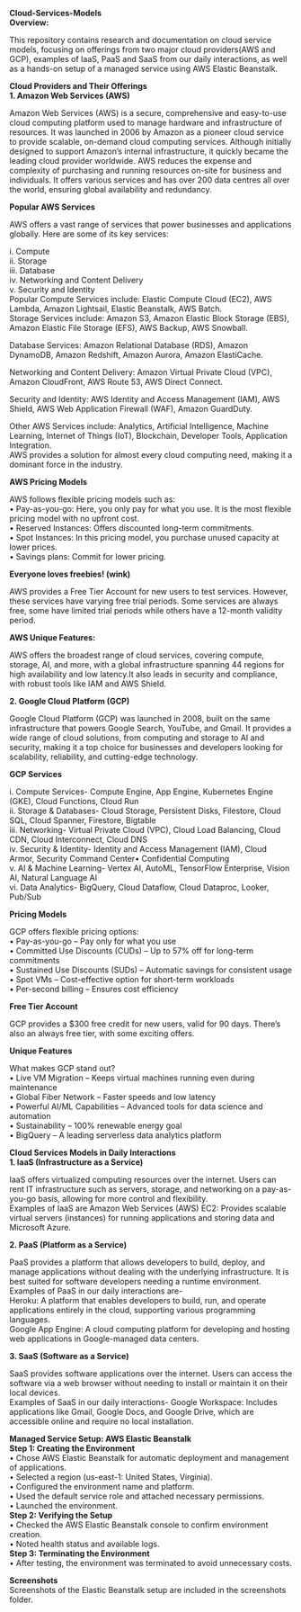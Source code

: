 **Cloud-Services-Models**  
**Overview:**

This repository contains research and documentation on cloud service models, focusing on offerings from two major cloud providers(AWS and GCP), examples of IaaS, PaaS and SaaS from our daily interactions, as well as a hands-on setup of a managed service using AWS Elastic Beanstalk.

**Cloud Providers and Their Offerings**  
**1\. Amazon Web Services (AWS)**

Amazon Web Services (AWS) is a secure, comprehensive and easy-to-use cloud computing platform used to manage hardware and infrastructure of resources. It was launched in 2006 by Amazon as a pioneer cloud service to provide scalable, on-demand cloud computing services. Although initially designed to support Amazon’s internal infrastructure, it quickly became the leading cloud provider worldwide. AWS reduces the expense and complexity of purchasing and running resources on-site for business and individuals. It offers various services and has over 200 data centres all over the world, ensuring global availability and redundancy.

**Popular AWS Services**

AWS offers a vast range of services that power businesses and applications globally. Here are some of its key services:

i. Compute  
ii. Storage  
iii. Database  
iv. Networking and Content Delivery  
v. Security and Identity  
Popular Compute Services include: Elastic Compute Cloud (EC2), AWS Lambda, Amazon Lightsail, Elastic Beanstalk, AWS Batch.  
Storage Services include: Amazon S3, Amazon Elastic Block Storage (EBS), Amazon Elastic File Storage (EFS), AWS Backup, AWS Snowball.

Database Services: Amazon Relational Database (RDS), Amazon DynamoDB, Amazon Redshift, Amazon Aurora, Amazon ElastiCache.

Networking and Content Delivery: Amazon Virtual Private Cloud (VPC), Amazon CloudFront, AWS Route 53, AWS Direct Connect.

Security and Identity: AWS Identity and Access Management (IAM), AWS Shield, AWS Web Application Firewall (WAF), Amazon GuardDuty.

Other AWS Services include: Analytics, Artificial Intelligence, Machine Learning, Internet of Things (IoT), Blockchain, Developer Tools, Application Integration.  
AWS provides a solution for almost every cloud computing need, making it a dominant force in the industry.

**AWS Pricing Models**

AWS follows flexible pricing models such as:  
• Pay-as-you-go: Here, you only pay for what you use. It is the most flexible pricing model with no upfront cost.  
• Reserved Instances: Offers discounted long-term commitments.  
• Spot Instances: In this pricing model, you purchase unused capacity at lower prices.  
• Savings plans: Commit for lower pricing.

**Everyone loves freebies\! (wink)**

AWS provides a Free Tier Account for new users to test services. However, these services have varying free trial periods. Some services are always free, some have limited trial periods while others have a 12-month validity period.

**AWS Unique Features:**

AWS offers the broadest range of cloud services, covering compute, storage, AI, and more, with a global infrastructure spanning 44 regions for high availability and low latency.It also leads in security and compliance, with robust tools like IAM and AWS Shield.

**2\. Google Cloud Platform (GCP)**

Google Cloud Platform (GCP) was launched in 2008, built on the same infrastructure that powers Google Search, YouTube, and Gmail. It provides a wide range of cloud solutions, from computing and storage to AI and security, making it a top choice for businesses and developers looking for scalability, reliability, and cutting-edge technology.

**GCP Services**

i. Compute Services- Compute Engine, App Engine, Kubernetes Engine (GKE), Cloud Functions, Cloud Run  
ii. Storage & Databases- Cloud Storage, Persistent Disks, Filestore, Cloud SQL, Cloud Spanner, Firestore, Bigtable  
iii. Networking- Virtual Private Cloud (VPC), Cloud Load Balancing, Cloud CDN, Cloud Interconnect, Cloud DNS  
iv. Security & Identity- Identity and Access Management (IAM), Cloud Armor, Security Command Center• Confidential Computing  
v. AI & Machine Learning- Vertex AI, AutoML, TensorFlow Enterprise, Vision AI, Natural Language AI  
vi. Data Analytics- BigQuery, Cloud Dataflow, Cloud Dataproc, Looker, Pub/Sub

**Pricing Models**

GCP offers flexible pricing options:  
• Pay-as-you-go – Pay only for what you use  
• Committed Use Discounts (CUDs) – Up to 57% off for long-term commitments  
• Sustained Use Discounts (SUDs) – Automatic savings for consistent usage  
• Spot VMs – Cost-effective option for short-term workloads  
• Per-second billing – Ensures cost efficiency

**Free Tier Account**

GCP provides a $300 free credit for new users, valid for 90 days. There’s also an always free tier, with some exciting offers.

**Unique Features**

What makes GCP stand out?  
• Live VM Migration – Keeps virtual machines running even during maintenance  
• Global Fiber Network – Faster speeds and low latency  
• Powerful AI/ML Capabilities – Advanced tools for data science and automation  
• Sustainability – 100% renewable energy goal  
• BigQuery – A leading serverless data analytics platform

**Cloud Services Models in Daily Interactions**  
**1\. IaaS (Infrastructure as a Service)**

IaaS offers virtualized computing resources over the internet. Users can rent IT infrastructure such as servers, storage, and networking on a pay-as-you-go basis, allowing for more control and flexibility.  
Examples of IaaS are ﻿﻿Amazon Web Services (AWS) EC2: Provides scalable virtual servers (instances) for running applications and storing data and ﻿﻿Microsoft Azure.

**2\. PaaS (Platform as a Service)**

PaaS provides a platform that allows developers to build, deploy, and manage applications without dealing with the underlying infrastructure. It is best suited for software developers needing a runtime environment.  
Examples of PaaS in our daily interactions are-  
Heroku: A platform that enables developers to build, run, and operate applications entirely in the cloud, supporting various programming languages.  
Google App Engine: A cloud computing platform for developing and hosting web applications in Google-managed data centers.

**3\. SaaS (Software as a Service)**

SaaS provides software applications over the internet. Users can access the software via a web browser without needing to install or maintain it on their local devices.  
Examples of SaaS in our daily interactions- ﻿﻿Google Workspace: Includes applications like Gmail, Google Docs, and Google Drive, which are accessible online and require no local installation.

**Managed Service Setup: AWS Elastic Beanstalk**  
**Step 1: Creating the Environment**  
• Chose AWS Elastic Beanstalk for automatic deployment and management of applications.  
• Selected a region (us-east-1: United States, Virginia).  
• Configured the environment name and platform.  
• Used the default service role and attached necessary permissions.  
• Launched the environment.  
**Step 2: Verifying the Setup**  
• Checked the AWS Elastic Beanstalk console to confirm environment creation.  
• Noted health status and available logs.  
**Step 3: Terminating the Environment**  
• After testing, the environment was terminated to avoid unnecessary costs.

**Screenshots**  
Screenshots of the Elastic Beanstalk setup are included in the screenshots folder.

